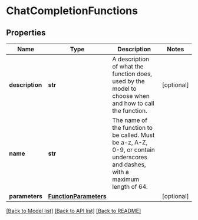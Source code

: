# ChatCompletionFunctions

## Properties
Name | Type | Description | Notes
------------ | ------------- | ------------- | -------------
**description** | **str** | A description of what the function does, used by the model to choose when and how to call the function. | [optional] 
**name** | **str** | The name of the function to be called. Must be a-z, A-Z, 0-9, or contain underscores and dashes, with a maximum length of 64. | 
**parameters** | [**FunctionParameters**](FunctionParameters.md) |  | [optional] 

[[Back to Model list]](../README.md#documentation-for-models) [[Back to API list]](../README.md#documentation-for-api-endpoints) [[Back to README]](../README.md)


